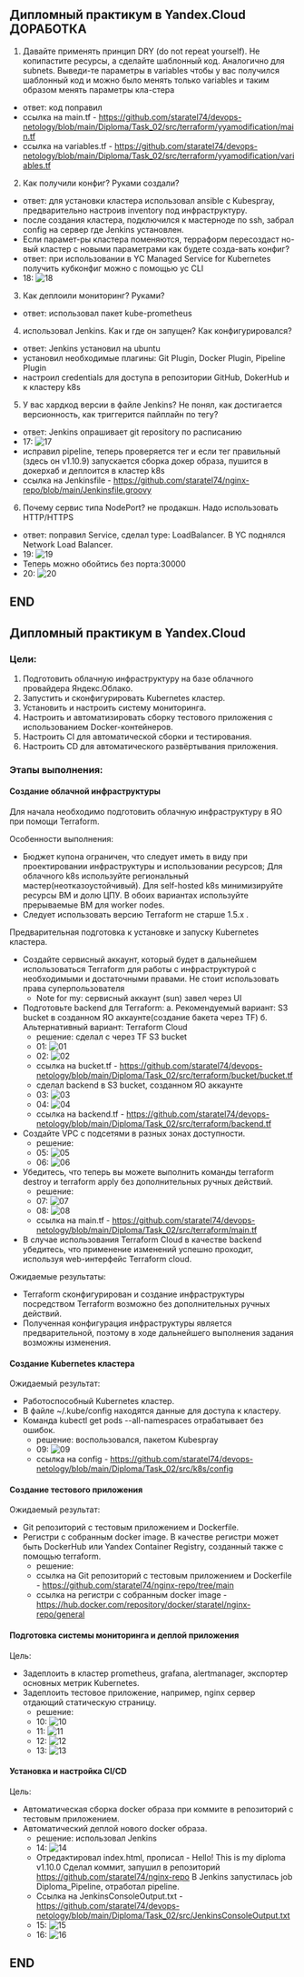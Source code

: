 ## Дипломный практикум в Yandex.Cloud ДОРАБОТКА

1.	Давайте применять принцип DRY (do not repeat yourself). Не копипастите ресурсы, а сделайте шаблонный код. 
    Аналогично для subnets. Выведи-те параметры в variables чтобы у вас получился шаблонный код и можно было менять только variables 
    и таким образом менять параметры кла-стера
* ответ: код поправил
* ссылка на main.tf - https://github.com/staratel74/devops-netology/blob/main/Diploma/Task_02/src/terraform/yyamodification/main.tf 
* ссылка на variables.tf - https://github.com/staratel74/devops-netology/blob/main/Diploma/Task_02/src/terraform/yyamodification/variables.tf

2.	Как получили конфиг? Руками создали?
* ответ: для установки кластера использовал ansible с Kubespray, предварительно настроив inventory под инфраструктуру.
* после создания кластера, подключился к мастерноде по ssh, забрал config на сервер где Jenkins установлен.
* Если парамет-ры кластера поменяются, терраформ пересоздаст но-вый кластер с новыми параметрами как будете созда-вать конфиг?
* ответ: при использовании в YC Managed Service for Kubernetes получить кубконфиг можно с помощью yc CLI
* 18: ![18](img/18.png)
      
3. Как деплоили мониторинг? Руками?
* ответ: использовал пакет kube-prometheus

4. использовал Jenkins. Как и где он запущен? Как конфигурировался?
* ответ: Jenkins установил на ubuntu
* установил необходимые плагины: Git Plugin, Docker Plugin, Pipeline Plugin
* настроил credentials для доступа в репозитории GitHub, DokerHub и к кластеру k8s

5.	У вас хардкод версии в файле Jenkins? Не понял, как достигается версионность, как триггерится пайплайн по тегу?
* ответ: Jenkins опрашивает git repository по расписанию
* 17: ![17](img/17.png)
* исправил pipeline, теперь проверяется тег и если тег правильный (здесь он v1.10.9) запускается сборка докер образа, пушится в докерхаб и деплоится в кластер k8s   
* ссылка на Jenkinsfile - https://github.com/staratel74/nginx-repo/blob/main/Jenkinsfile.groovy
6.	Почему сервис типа NodePort? не продакшн. Надо использовать HTTP/HTTPS
* ответ: поправил Service, сделал type: LoadBalancer. В YC поднялся Network Load Balancer.
* 19: ![19](img/19.png)
* Теперь можно обойтись без порта:30000
* 20: ![20](img/20.png)


## END

## Дипломный практикум в Yandex.Cloud


### Цели:

1. Подготовить облачную инфраструктуру на базе облачного провайдера Яндекс.Облако.
2. Запустить и сконфигурировать Kubernetes кластер.
3. Установить и настроить систему мониторинга.
4. Настроить и автоматизировать сборку тестового приложения с использованием Docker-контейнеров.
5. Настроить CI для автоматической сборки и тестирования.
6. Настроить CD для автоматического развёртывания приложения.

### Этапы выполнения:
#### Создание облачной инфраструктуры
Для начала необходимо подготовить облачную инфраструктуру в ЯО при помощи Terraform.

Особенности выполнения:

* Бюджет купона ограничен, что следует иметь в виду при проектировании инфраструктуры и использовании ресурсов; Для облачного k8s используйте региональный мастер(неотказоустойчивый). Для self-hosted k8s минимизируйте ресурсы ВМ и долю ЦПУ. В обоих вариантах используйте прерываемые ВМ для worker nodes.
* Следует использовать версию Terraform не старше 1.5.x .

Предварительная подготовка к установке и запуску Kubernetes кластера.

* Создайте сервисный аккаунт, который будет в дальнейшем использоваться Terraform для работы с инфраструктурой с необходимыми и достаточными правами. Не стоит использовать права суперпользователя
  * Note for my: сервисный аккаунт (sun) завел через UI 
* Подготовьте backend для Terraform: а. Рекомендуемый вариант: S3 bucket в созданном ЯО аккаунте(создание бакета через TF) б. Альтернативный вариант: Terraform Cloud
  * решение: сделал с через TF S3 bucket
  * 01: ![01](img/01.png)
  * 02: ![02](img/02.png)
  * ссылка на bucket.tf - https://github.com/staratel74/devops-netology/blob/main/Diploma/Task_02/src/terraform/bucket/bucket.tf
  * сделал backend в S3 bucket, созданном ЯО аккаунте
  * 03: ![03](img/03.png)
  * 04: ![04](img/04.png)
  * ссылка на backend.tf - https://github.com/staratel74/devops-netology/blob/main/Diploma/Task_02/src/terraform/backend.tf
* Создайте VPC с подсетями в разных зонах доступности.
  * решение:
  * 05: ![05](img/05.png)
  * 06: ![06](img/06.png)
* Убедитесь, что теперь вы можете выполнить команды terraform destroy и terraform apply без дополнительных ручных действий.
  * решение:
  * 07: ![07](img/07.png)
  * 08: ![08](img/08.png)
  * ссылка на main.tf - https://github.com/staratel74/devops-netology/blob/main/Diploma/Task_02/src/terraform/main.tf 
* В случае использования Terraform Cloud в качестве backend убедитесь, что применение изменений успешно проходит, используя web-интерфейс Terraform cloud.

Ожидаемые результаты:

* Terraform сконфигурирован и создание инфраструктуры посредством Terraform возможно без дополнительных ручных действий.
* Полученная конфигурация инфраструктуры является предварительной, поэтому в ходе дальнейшего выполнения задания возможны изменения.

#### Создание Kubernetes кластера

Ожидаемый результат:

* Работоспособный Kubernetes кластер.
* В файле ~/.kube/config находятся данные для доступа к кластеру.
* Команда kubectl get pods --all-namespaces отрабатывает без ошибок.
  * решение: воспользовался, пакетом Kubespray
  * 09: ![09](img/09.png)
  * ссылка на config - https://github.com/staratel74/devops-netology/blob/main/Diploma/Task_02/src/k8s/config

#### Создание тестового приложения

Ожидаемый результат:

* Git репозиторий с тестовым приложением и Dockerfile.
* Регистри с собранным docker image. В качестве регистри может быть DockerHub или Yandex Container Registry, созданный также с помощью terraform.
  * решение:
  * ссылка на Git репозиторий с тестовым приложением и Dockerfile - https://github.com/staratel74/nginx-repo/tree/main
  * ссылка на регистри с собранным docker image - https://hub.docker.com/repository/docker/staratel/nginx-repo/general

#### Подготовка cистемы мониторинга и деплой приложения

Цель:

* Задеплоить в кластер prometheus, grafana, alertmanager, экспортер основных метрик Kubernetes.
* Задеплоить тестовое приложение, например, nginx сервер отдающий статическую страницу.
  * решение:
  * 10: ![10](img/10.png)
  * 11: ![11](img/11.png)
  * 12: ![12](img/12.png)
  * 13: ![13](img/13.png)

#### Установка и настройка CI/CD

Цель:

* Автоматическая сборка docker образа при коммите в репозиторий с тестовым приложением.
* Автоматический деплой нового docker образа.
  * решение: использовал Jenkins
  * 14: ![14](img/14.png)
  * Отредактировал index.html, прописал - Hello! This is my diploma v1.10.0 Сделал коммит, запушил в репозиторий https://github.com/staratel74/nginx-repo В Jenkins запустилась job Diploma_Pipeline, отработал pipeline. 
  * Ссылка на JenkinsConsoleOutput.txt - https://github.com/staratel74/devops-netology/blob/main/Diploma/Task_02/src/JenkinsConsoleOutput.txt
  * 15: ![15](img/15.png)
  * 16: ![16](img/16.png)

## END